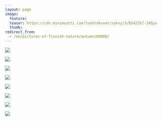 ```yaml
---
layout: page
image:
  feature:
  teaser: https://cdn.minimuutti.com/luontokuvat/syksy/3/DS42357-245px.jpg
  thumb:
redirect_from:
  - /en/pictures-of-finnish-nature/autumn/00088/
---
```


![](https://cdn.minimuutti.com/luontokuvat/syksy/3/DS42362-800px.jpg)

![](https://cdn.minimuutti.com/luontokuvat/syksy/3/DS42375-800px.jpg)

![](https://cdn.minimuutti.com/luontokuvat/syksy/3/DS42356-800px.jpg)

![](https://cdn.minimuutti.com/luontokuvat/syksy/3/DS42357-800px.jpg)

![](https://cdn.minimuutti.com/luontokuvat/syksy/3/DS42358-800px.jpg)

![](https://cdn.minimuutti.com/luontokuvat/syksy/3/DS42365-800px.jpg)

![](https://cdn.minimuutti.com/luontokuvat/syksy/3/DS42366-800px.jpg)

![](https://cdn.minimuutti.com/luontokuvat/syksy/3/DS42368-800px.jpg)
